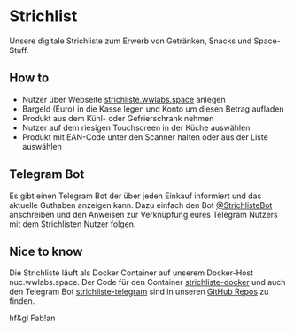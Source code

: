 # Strichlist
Unsere digitale Strichliste zum Erwerb von Getränken, Snacks und Space-Stuff.

## How to
* Nutzer über Webseite [strichliste.wwlabs.space](https://strichliste.wwlabs.space) anlegen
* Bargeld (Euro) in die Kasse legen und Konto um diesen Betrag aufladen
* Produkt aus dem Kühl- oder Gefrierschrank nehmen
* Nutzer auf dem riesigen Touchscreen in der Küche auswählen
* Produkt mit EAN-Code unter den Scanner halten oder aus der Liste auswählen

## Telegram Bot
Es gibt einen Telegram Bot der über jeden Einkauf informiert und das aktuelle Guthaben anzeigen kann. Dazu einfach den Bot [@StrichlisteBot](https://www.t.me/StrichlisteBot) anschreiben und den Anweisen zur Verknüpfung eures Telegram Nutzers mit dem Strichlisten Nutzer folgen.

## Nice to know
Die Strichliste läuft als Docker Container auf unserem Docker-Host nuc.wwlabs.space. Der Code für den Container [strichliste-docker](https://github.com/Westwoodlabs/strichliste-docker) und auch den Telegram Bot [strichliste-telegram](https://github.com/Westwoodlabs/strichliste-telegram) sind in unseren [GitHub Repos](https://github.com/Westwoodlabs) zu finden.

hf&gl Fab!an
